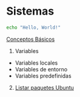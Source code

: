 # Sistemas
```bash
echo "Hello, World!"
```
[Conceptos Básicos](https://5ssz.github.io/Scripts/ConceptosBasicos/Variables)
1. Variables
- Variables locales
- Variables de entorno
- Variables predefinidas

2. [Listar paquetes Ubuntu](https://5ssz.github.io/Sistemas/Recursos/listar_paquetes_ubuntu)
